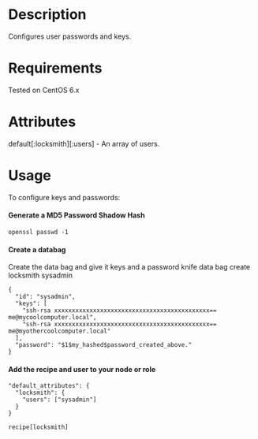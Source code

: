 Description
===========
Configures user passwords and keys.

Requirements
============
Tested on CentOS 6.x

Attributes
==========
default[:locksmith][:users] - An array of users.

Usage
=====
To configure keys and passwords:

#### Generate a MD5 Password Shadow Hash
    openssl passwd -1

#### Create a databag
Create the data bag and give it keys and a password
    knife data bag create locksmith sysadmin

    {
      "id": "sysadmin",
      "keys": [
        "ssh-rsa xxxxxxxxxxxxxxxxxxxxxxxxxxxxxxxxxxxxxxxxxxxx== me@mycoolcomputer.local",
        "ssh-rsa xxxxxxxxxxxxxxxxxxxxxxxxxxxxxxxxxxxxxxxxxxxx== me@myothercoolcomputer.local"
      ],
      "password": "$1$my_hashed$password_created_above."
    }

#### Add the recipe and user to your node or role
    "default_attributes": {
      "locksmith": {
        "users": ["sysadmin"]
      }
    }

    recipe[locksmith]

